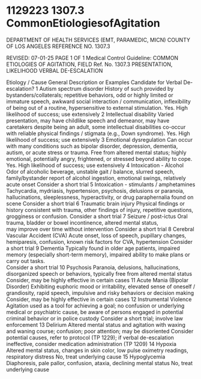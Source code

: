 # 1129223 1307.3 CommonEtiologiesofAgitation

DEPARTMENT OF HEALTH SERVICES (EMT, PARAMEDIC, MICN) 
COUNTY OF LOS ANGELES REFERENCE NO.  1307.3 
 
REVISED: 07-01-25                                                              PAGE 1 OF 1 
Medical Control Guideline:  COMMON ETIOLOGIES OF AGITATION, FIELD Ref. No. 1307.3 
PRESENTATION, LIKELIHOOD VERBAL DE-ESCALATION 
 
 
 
Etiology / Cause General Description or Examples 
Candidate for Verbal De-
escalation? 
1 
Autism spectrum 
disorder 
History of such provided by bystanders/collaterals; repetitive 
behaviors, odd or highly limited or immature speech, awkward 
social interaction / communication, inflexibility of being out of a 
routine, hypersensitive to external stimulation. 
Yes. High likelihood of success; 
use extensively 
2 Intellectual disability 
Varied presentation, may have childlike speech and demeanor, 
may have caretakers despite being an adult, some intellectual 
disabilities co-occur with reliable physical findings / stigmata (e.g., 
Down syndrome). 
Yes. High likelihood of success; 
use extensively 
3 
Emotional 
dysregulation 
Can occur with many conditions such as bipolar disorder, 
depression, dementia, autism, or acute stress or trauma.  Free 
from altered mental status; highly emotional, potentially angry, 
frightened, or stressed beyond ability to cope. 
Yes. High likelihood of success; 
use extensively 
4 Intoxication - Alcohol 
Odor of alcoholic beverage, unstable gait / balance, slurred 
speech, family/bystander report of alcohol ingestion, emotional 
swings, relatively acute onset 
Consider a short trial 
5 
Intoxication - 
stimulants / 
amphetamines 
Tachycardia, mydriasis, hypertension, psychosis, delusions or 
paranoia, hallucinations, sleeplessness, hyperactivity, or drug 
paraphernalia found on scene 
Consider a short trial 
6 Traumatic brain injury 
Physical findings or history consistent with trauma, other findings of 
injury, repetitive questions, grogginess or confusion. 
Consider a short trial 
7 Seizure / post-ictus 
Oral trauma, bladder or bowel incontinence, altered mental status,  
may improve over time without intervention 
Consider a short trial 
8 
Cerebral Vascular 
Accident (CVA) 
Acute onset, loss of speech, pupillary changes, hemiparesis, 
confusion, known risk factors for CVA, hypertension 
Consider a short trial 
9 Dementia 
Typically found in older age patients, impaired memory (especially 
short-term memory), impaired ability to make plans or carry out 
tasks.  
Consider a short trial 
10 Psychosis 
Paranoia, delusions, hallucinations, disorganized speech or 
behaviors, typically free from altered mental status 
Consider, may be highly 
effective in certain cases 
11 
Acute Mania (Bipolar 
Disorder) 
Exhibiting euphoric mood or irritability, elevated sense of oneself / 
grandiosity, rapid speech, impulsive and risky behaviors or 
decision making  
Consider, may be highly 
effective in certain cases 
12 Instrumental Violence 
Agitation used as a tool for achieving a goal; no confusion or 
underlying medical or psychiatric cause, be aware of persons 
engaged in potential criminal behavior or in police custody 
Consider a short trial; involve 
law enforcement 
13 Delirium 
Altered mental status and agitation with waxing and waning 
course; confusion; poor attention; may be disoriented 
Consider potential causes, refer 
to protocol (TP 1229); if verbal 
de-escalation ineffective, 
consider medication 
administration (TP 1209) 
14 Hypoxia 
Altered mental status, changes in skin color, low pulse oximetry 
readings, respiratory distress 
No, treat underlying cause 
15 Hypoglycemia Diaphoresis, pale pallor, confusion, ataxia, declining mental status No, treat underlying cause
